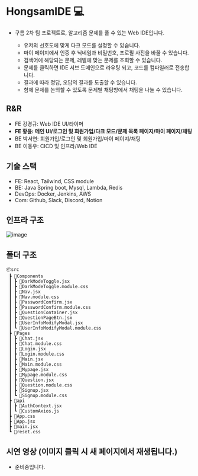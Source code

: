 # HongsamIDE 💻
- 구름 2차 팀 프로젝트로, 알고리즘 문제를 풀 수 있는 Web IDE입니다.
  
    - 유저의 선호도에 맞게 다크 모드를 설정할 수 있습니다.
    - 마이 페이지에서 인증 후 닉네임과 비밀번호, 프로필 사진을 바꿀 수 있습니다.
    - 검색어에 해당되는 문제, 레벨에 맞는 문제를 조회할 수 있습니다.
    - 문제를 클릭하면 IDE 서브 도메인으로 라우팅 되고, 코드를 컴파일러로 전송합니다.
    - 결과에 따라 정답, 오답의 결과를 도출할 수 있습니다.
    - 함께 문제를 논의할 수 있도록 문제별 채팅방에서 채팅을 나눌 수 있습니다.

## R&R
- FE 강경규: Web IDE UI/타이머
- **FE 황윤: 메인 UI/로그인 및 회원가입/다크 모드/문제 목록 페이지/마이 페이지/채팅**
- BE 박서연: 회원가입/로그인 및 회원가입/마이 페이지/채팅
- BE 이동우: CICD 및 인프라/Web IDE
  
## 기술 스택
- FE: React, Tailwind, CSS module
- BE: Java Spring boot, Mysql, Lambda, Redis
- DevOps: Docker, Jenkins, AWS
- Com: Github, Slack, Discord, Notion

## 인프라 구조
![image](https://img1.daumcdn.net/thumb/R1280x0/?scode=mtistory2&fname=https%3A%2F%2Fblog.kakaocdn.net%2Fdn%2FDliUZ%2FbtsyMc1otHV%2FTq7LccQDTvRqSUO1E4V7ok%2Fimg.png)

## 폴더 구조
```plaintext
📦src
 ┣ 📂Components
 ┃ ┣ 📜DarkModeToggle.jsx
 ┃ ┣ 📜DarkModeToggle.module.css
 ┃ ┣ 📜Nav.jsx
 ┃ ┣ 📜Nav.module.css
 ┃ ┣ 📜PasswordConfirm.jsx
 ┃ ┣ 📜PasswordConfirm.module.css
 ┃ ┣ 📜QuestionContainer.jsx
 ┃ ┣ 📜QuestionPageBtn.jsx
 ┃ ┣ 📜UserInfoModifyModal.jsx
 ┃ ┗ 📜UserInfoModifyModal.module.css
 ┣ 📂Pages
 ┃ ┣ 📜Chat.jsx
 ┃ ┣ 📜Chat.module.css
 ┃ ┣ 📜Login.jsx
 ┃ ┣ 📜Login.module.css
 ┃ ┣ 📜Main.jsx
 ┃ ┣ 📜Main.module.css
 ┃ ┣ 📜Mypage.jsx
 ┃ ┣ 📜Mypage.module.css
 ┃ ┣ 📜Question.jsx
 ┃ ┣ 📜Question.module.css
 ┃ ┣ 📜Signup.jsx
 ┃ ┗ 📜Signup.module.css
 ┣ 📂api
 ┃ ┣ 📜AuthContext.jsx
 ┃ ┗ 📜CustomAxios.js
 ┣ 📜App.css
 ┣ 📜App.jsx
 ┣ 📜main.jsx
 ┗ 📜reset.css
```

## 시연 영상 (이미지 클릭 시 새 페이지에서 재생됩니다.)
- 준비중입니다.
